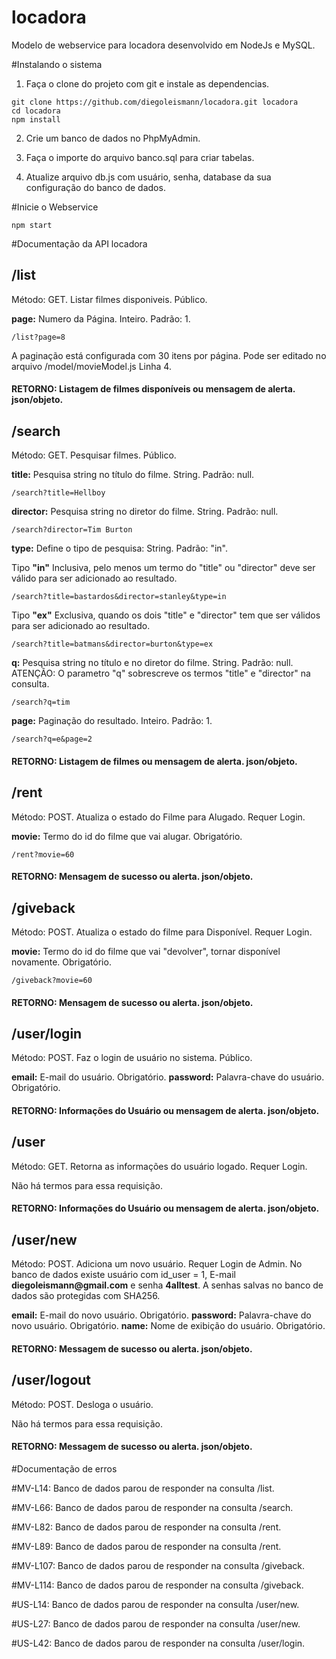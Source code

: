 # locadora
Modelo de webservice para locadora desenvolvido em NodeJs e MySQL.

#Instalando o sistema
1) Faça o clone do projeto com git e instale as dependencias.
```
git clone https://github.com/diegoleismann/locadora.git locadora
cd locadora
npm install
```

2) Crie um banco de dados no PhpMyAdmin.

3) Faça o importe do arquivo banco.sql para criar tabelas.

4) Atualize arquivo db.js com usuário, senha, database da sua configuração do banco de dados.

#Inicie o Webservice
```
npm start
```
#Documentação da API locadora

## /list
Método: GET. Listar filmes disponiveis. Público.

__page:__ Numero da Página. Inteiro. Padrão: 1.
```
/list?page=8
```

A paginação está configurada com 30 itens por página. Pode ser editado no arquivo /model/movieModel.js Linha 4.

#### RETORNO: Listagem de filmes disponíveis ou mensagem de alerta. json/objeto.

## /search
Método: GET. Pesquisar filmes. Público.

__title:__ Pesquisa string no título do filme. String. Padrão: null.

```
/search?title=Hellboy
```

__director:__ Pesquisa string no diretor do filme. String. Padrão: null.

```
/search?director=Tim Burton
```

__type:__ Define o tipo de pesquisa: String. Padrão: "in".

Tipo __"in"__ Inclusiva, pelo menos um termo do "title" ou "director" deve ser válido para ser adicionado ao resultado.
```
/search?title=bastardos&director=stanley&type=in
```
Tipo __"ex"__ Exclusiva, quando os dois "title" e "director" tem que ser válidos para ser adicionado ao resultado.

```
/search?title=batmans&director=burton&type=ex
```


__q:__ Pesquisa string no título e no diretor do filme. String. Padrão: null.
ATENÇÃO: O parametro "q" sobrescreve os termos "title" e "director" na consulta.
```
/search?q=tim
```

__page:__ Paginação do resultado. Inteiro. Padrão: 1.
```
/search?q=e&page=2
```

#### RETORNO: Listagem de filmes ou mensagem de alerta. json/objeto.

## /rent
Método: POST. Atualiza o estado do Filme para Alugado. Requer Login.

__movie:__ Termo do id do filme que vai alugar. Obrigatório.
```
/rent?movie=60
```

#### RETORNO: Mensagem de sucesso ou alerta. json/objeto.

## /giveback
Método: POST. Atualiza o estado do filme para Disponível. Requer Login.

__movie:__ Termo do id do filme que vai "devolver", tornar disponível novamente. Obrigatório.
```
/giveback?movie=60
```

#### RETORNO: Mensagem de sucesso ou alerta. json/objeto.

## /user/login
Método: POST. Faz o login de usuário no sistema. Público.

__email:__ E-mail do usuário. Obrigatório.
__password:__ Palavra-chave do usuário.  Obrigatório.

#### RETORNO: Informações do Usuário ou mensagem de alerta. json/objeto.

## /user
Método: GET. Retorna as informações do usuário logado. Requer Login.

Não há termos para essa requisição.

#### RETORNO: Informações do Usuário ou mensagem de alerta. json/objeto.

## /user/new
Método: POST. Adiciona um novo usuário. Requer Login de Admin. No banco de dados existe usuário com id_user = 1, E-mail __diegoleismann@gmail.com__ e senha __4alltest__. A senhas salvas no banco de dados são protegidas com SHA256.

__email:__ E-mail do novo usuário. Obrigatório.
__password:__ Palavra-chave do novo usuário. Obrigatório.
__name:__ Nome de exibição do usuário. Obrigatório.

#### RETORNO: Messagem de sucesso ou alerta. json/objeto.

## /user/logout
Método: POST. Desloga o usuário.

Não há termos para essa requisição.

#### RETORNO: Messagem de sucesso ou alerta. json/objeto.


#Documentação de erros

\#MV-L14: Banco de dados parou de responder na consulta /list.

\#MV-L66: Banco de dados parou de responder na consulta /search.

\#MV-L82: Banco de dados parou de responder na consulta /rent.

\#MV-L89: Banco de dados parou de responder na consulta /rent.

\#MV-L107: Banco de dados parou de responder na consulta /giveback.

\#MV-L114: Banco de dados parou de responder na consulta /giveback.

\#US-L14: Banco de dados parou de responder na consulta /user/new.

\#US-L27: Banco de dados parou de responder na consulta /user/new.

\#US-L42: Banco de dados parou de responder na consulta /user/login.

